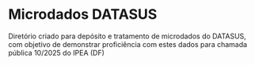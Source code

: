 # Microdados DATASUS

Diretório criado para depósito e tratamento de microdados do DATASUS, com objetivo de demonstrar proficiência com estes dados para chamada pública 10/2025 do IPEA (DF)
